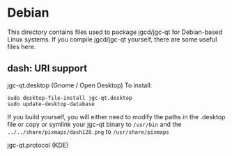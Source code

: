 
Debian
====================
This directory contains files used to package jgcd/jgc-qt
for Debian-based Linux systems. If you compile jgcd/jgc-qt yourself, there are some useful files here.

## dash: URI support ##


jgc-qt.desktop  (Gnome / Open Desktop)
To install:

	sudo desktop-file-install jgc-qt.desktop
	sudo update-desktop-database

If you build yourself, you will either need to modify the paths in
the .desktop file or copy or symlink your jgc-qt binary to `/usr/bin`
and the `../../share/pixmaps/dash128.png` to `/usr/share/pixmaps`

jgc-qt.protocol (KDE)

